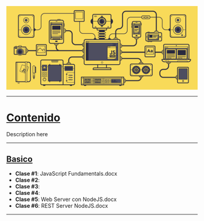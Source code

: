 <div align="justify">



![JS](./js.gif)

---
<h1><u> Contenido</u></h1>

Description here

---
<h2><u> Basico</u></h2>



* **Clase #1**: JavaScript Fundamentals.docx
* **Clase #2**:
* **Clase #3**:
* **Clase #4**:
* **Clase #5**: Web Server con NodeJS.docx
* **Clase #6**: REST Server NodeJS.docx
---
</div>